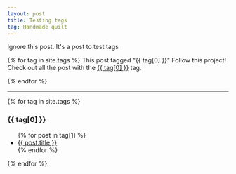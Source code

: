 ```yaml
---
layout: post
title: Testing tags
tag: Handmade quilt
---
```

Ignore this post. It's a post to test tags

{% for tag in site.tags %}
This post tagged "{{ tag[0] }}" Follow this project! Check out all the post with the <a href="">{{ tag[0] }}</a> tag.

{% endfor %}

<hr />
{% for tag in site.tags %}
  <h3>{{ tag[0] }}</h3>
  <ul>
    {% for post in tag[1] %}
      <li><a href="{{ post.url }}">{{ post.title }}</a></li>
    {% endfor %}
  </ul>
{% endfor %}